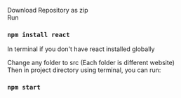 Download Repository as zip\
Run
### `npm install react`
In terminal if you don't have react installed globally

Change any folder to src (Each folder is different website)\
Then in project directory using terminal, you can run:
### `npm start`

